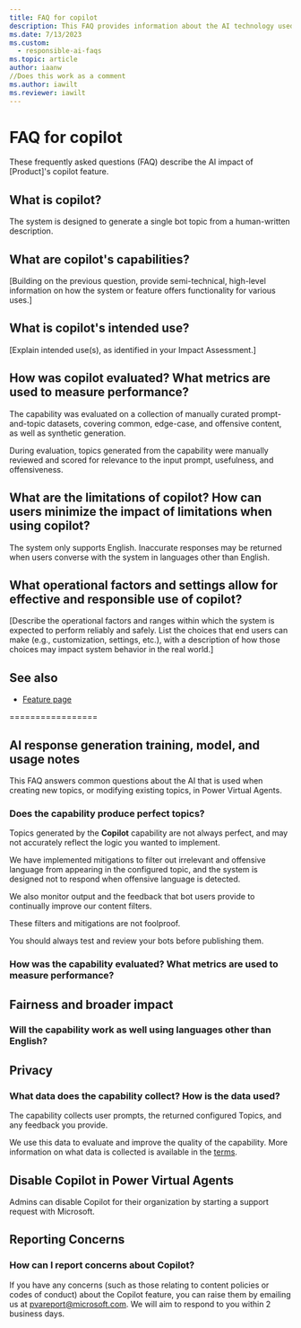 ```yaml
---
title: FAQ for copilot
description: This FAQ provides information about the AI technology used in Power Virtual Agents, along with key considerations and details about how the AI is used, how it was tested and evaluated, and any specific limitations.
ms.date: 7/13/2023
ms.custom: 
  - responsible-ai-faqs
ms.topic: article
author: iaanw
//Does this work as a comment
ms.author: iawilt
ms.reviewer: iawilt
---
```


# FAQ for copilot

These frequently asked questions (FAQ) describe the AI impact of [Product]'s copilot feature.

## What is copilot?

The system is designed to generate a single bot topic from a human-written description.

## What are copilot's capabilities?

[Building on the previous question, provide semi-technical, high-level information on how the system or feature offers functionality for various uses.]

## What is copilot's intended use?

[Explain intended use(s), as identified in your Impact Assessment.]

## How was copilot evaluated? What metrics are used to measure performance?

The capability was evaluated on a collection of manually curated prompt-and-topic datasets, covering common, edge-case, and offensive content, as well as synthetic generation.

During evaluation, topics generated from the capability were manually reviewed and scored for relevance to the input prompt, usefulness, and offensiveness. 

## What are the limitations of copilot? How can users minimize the impact of limitations when using copilot?

The system only supports English. Inaccurate responses may be returned when users converse with the system in languages other than English.

## What operational factors and settings allow for effective and responsible use of copilot?

[Describe the operational factors and ranges within which the system is expected to perform reliably and safely. List the choices that end users can make (e.g., customization, settings, etc.), with a description of how those choices may impact system behavior in the real world.]

## See also

- [Feature page]([Link])








=================

## AI response generation training, model, and usage notes

This FAQ answers common questions about the AI that is used when creating new topics, or modifying existing topics, in Power Virtual Agents.


### Does the capability produce perfect topics?   

Topics generated by the **Copilot** capability are not always perfect, and may not accurately reflect the logic you wanted to implement. 

 We have implemented mitigations to filter out irrelevant and offensive language from appearing in the configured topic, and the system is designed not to respond when offensive language is detected. 

We also monitor output and the feedback that bot users provide to continually improve our content filters.

These filters and mitigations are not foolproof.

You should always test and review your bots before publishing them.

### How was the capability evaluated? What metrics are used to measure performance?



## Fairness and broader impact

### Will the capability work as well using languages other than English?



## Privacy

### What data does the capability collect? How is the data used?

The capability collects user prompts, the returned configured Topics, and any feedback you provide.

We use this data to evaluate and improve the quality of the capability. More information on what data is collected is available in the [terms](https://go.microsoft.com/fwlink/?linkid=2236010).

## Disable Copilot in Power Virtual Agents

Admins can disable Copilot for their organization by starting a support request with Microsoft.

## Reporting Concerns

### How can I report concerns about Copilot?

If you have any concerns (such as those relating to content policies or codes of conduct) about the Copilot feature, you can raise them by emailing us at pvareport@microsoft.com. We will aim to respond to you within 2 business days.
